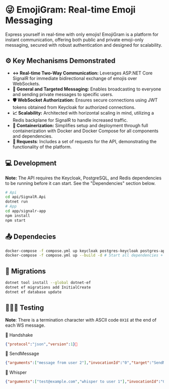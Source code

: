 # 😜 EmojiGram: Real-time Emoji Messaging

Express yourself in real-time with only emojis! EmojiGram is a platform for instant communication, offering both public and private emoji-only messaging, secured with robust authentication and designed for scalability.

## ⚙️ Key Mechanisms Demonstrated

* **↔️ Real-time Two-Way Communication:** Leverages ASP.NET Core SignalR for immediate bidirectional exchange of emojis over WebSockets.
* **📢 General and Targeted Messaging:** Enables broadcasting to everyone and sending private messages to specific users.
* **🛡️ WebSocket Authorization:** Ensures secure connections using JWT tokens obtained from Keycloak for authorized connections.
* **📈 Scalability:** Architected with horizontal scaling in mind, utilizing a Redis backplane for SignalR to handle increased traffic.
* **🐳 Containerization:** Simplifies setup and deployment through full containerization with Docker and Docker Compose for all components and dependencies.
* **📨 Requests**: Includes a set of requests for the API, demonstrating the functionality of the platform.

## 💻 Development

**Note:** The API requires the Keycloak, PostgreSQL, and Redis dependencies to be running before it can start. See the "Dependencies" section below.

```sh
# Api
cd api/SignalR.Api
dotnet run
# App
cd app/signalr-app
npm install
npm start
```

## 📤 Dependecies

```sh
docker-compose -f compose.yml up keycloak postgres-keycloak postgres-api redis -d # Start only dependencies
docker-compose -f compose.yml up --build -d # Start all dependencies + app + api
```

## 🔄 Migrations

```sh
dotnet tool install --global dotnet-ef
dotnet ef migrations add InitialCreate
dotnet ef database update
```

## 🧑🏻‍🚀 Testing

**Note**: There is a termination character with ASCII code `0X1E` at the end of each WS message.

🤝 Handshake
```json
{"protocol":"json","version":1}
```

💬 SendMessage
```json
{"arguments":["message from user 2"],"invocationId":"0","target":"SendMessage","type":1}
```

🤫 Whisper
```json
{"arguments":["test@example.com","whisper to user 1"],"invocationId":"0","target":"SendWhisper","type":1}
```

